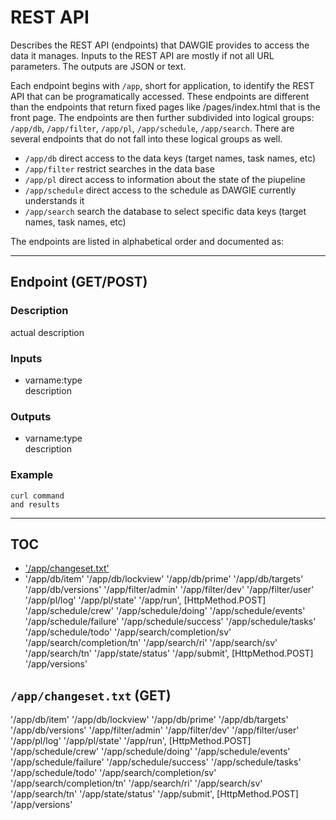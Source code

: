 # REST API

Describes the REST API (endpoints) that DAWGIE provides to access the data it manages. Inputs to the REST API are mostly if not all URL parameters. The outputs are JSON or text.

Each endpoint begins with `/app`, short for application, to identify the REST API that can be programatically accessed. These endpoints are different than the endpoints that return fixed pages like /pages/index.html that is the front page. The endpoints are then further subdivided into logical groups: `/app/db`, `/app/filter`, `/app/pl`, `/app/schedule`, `/app/search`. There are several endpoints that do not fall into these logical groups as well.

- `/app/db` direct access to the data keys (target names, task names, etc)
- `/app/filter` restrict searches in the data base
- `/app/pl` direct access to information about the state of the piupeline
- `/app/schedule` direct access to the schedule as DAWGIE currently understands it
- `/app/search` search the database to select specific data keys (target names, task names, etc)

The endpoints are listed in alphabetical order and documented as:

---

## Endpoint (GET/POST)
### Description
actual description

### Inputs
- varname:type  
  description

### Outputs
- varname:type  
  description
    
### Example

```
curl command
and results
```

---

## TOC

- ['/app/changeset.txt'](#appchangesettxt-get)
- '/app/db/item'
'/app/db/lockview'
'/app/db/prime'
'/app/db/targets'
'/app/db/versions'
'/app/filter/admin'
'/app/filter/dev'
'/app/filter/user'
'/app/pl/log'
'/app/pl/state'
'/app/run', [HttpMethod.POST]
'/app/schedule/crew'
'/app/schedule/doing'
'/app/schedule/events'
'/app/schedule/failure'
'/app/schedule/success'
'/app/schedule/tasks'
'/app/schedule/todo'
'/app/search/completion/sv'
'/app/search/completion/tn'
'/app/search/ri'
'/app/search/sv'
'/app/search/tn'
'/app/state/status'
'/app/submit', [HttpMethod.POST]
'/app/versions'


## `/app/changeset.txt` (GET)
'/app/db/item'
'/app/db/lockview'
'/app/db/prime'
'/app/db/targets'
'/app/db/versions'
'/app/filter/admin'
'/app/filter/dev'
'/app/filter/user'
'/app/pl/log'
'/app/pl/state'
'/app/run', [HttpMethod.POST]
'/app/schedule/crew'
'/app/schedule/doing'
'/app/schedule/events'
'/app/schedule/failure'
'/app/schedule/success'
'/app/schedule/tasks'
'/app/schedule/todo'
'/app/search/completion/sv'
'/app/search/completion/tn'
'/app/search/ri'
'/app/search/sv'
'/app/search/tn'
'/app/state/status'
'/app/submit', [HttpMethod.POST]
'/app/versions'
